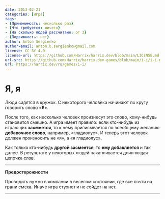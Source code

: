 ```yaml
---
date: 2013-02-21
categories: [Игра]
tags:
- {Применимость: несколько раз}
- {Что требуется: ничего}
- {На сколько людей рассчитано: от 3}
- {Подвижность: нет}
author: Anton Sergienko
author-email: anton.b.sergienko@gmail.com
license: CC BY 4.0
license-url: https://github.com/Harrix/harrix.dev/blob/main/LICENSE.md
url-src: https://github.com/Harrix/harrix.dev-games/blob/main/i-i/i-i.md
url: https://harrix.dev/ru/games/i-i/
---
```


# Я, я

Люди садятся в кружок. С некоторого человека начинают по кругу говорить слово «**Я**».

После того, как несколько человек произнесут это слово, кому-нибудь становится смешно. А игра имеет правило: если кто-нибудь из играющих **засмеется**, то к нему приписывается по всеобщему желанию **добавочное слово**, например, «гладиолус». И теперь этот человек должен произносить не «я», а «я гладиолус».

Как только кто-нибудь **другой засмеется**, то **ему добавляется** и так далее. В результате у некоторых людей накапливается длиннющая цепочка слов.

---

**Предосторожности** <!-- !warning -->

Проводить нужно в компании в веселом состоянии, где все почти на грани смеха. Иначе игра стухнет и не сойдет на нет.

---
